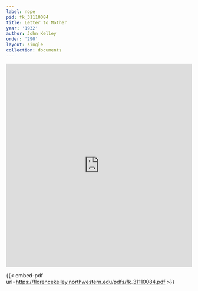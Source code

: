 ```yaml
---
label: nope
pid: fk_31110084
title: Letter to Mother
year: '1932'
author: John Kelley
order: '290'
layout: single
collection: documents
---
```

<iframe src="https://northwestern.app.box.com/embed/s/emg1z3nnc1gcxpmylv5z5j0511a20o4r?sortColumn=date&view=list" width="100%" height="550" frameborder="0" allowfullscreen webkitallowfullscreen msallowfullscreen></iframe>


{{< embed-pdf url=https://florencekelley.northwestern.edu/pdfs/fk_31110084.pdf >}}